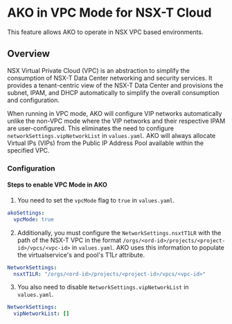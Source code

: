 # AKO in VPC Mode for NSX-T Cloud

This feature allows AKO to operate in NSX VPC based environments.

## Overview

NSX Virtual Private Cloud (VPC) is an abstraction to simplify the consumption of NSX-T Data Center networking and security services. It provides a tenant-centric view of the NSX-T Data Center and provisions the subnet, IPAM, and DHCP automatically to simplify the overall consumption and configuration.

When running in VPC mode, AKO will configure VIP networks automatically unlike the non-VPC mode where the VIP networks and their respective IPAM are user-configured. This eliminates the need to configure `networkSettings.vipNetworkList` in `values.yaml`. AKO will always allocate Virtual IPs (VIPs) from the Public IP Address Pool available within the specified VPC.


### Configuration

#### Steps to enable VPC Mode in AKO

1. You need to set the `vpcMode` flag to `true` in `values.yaml`.

```yaml
akoSettings:
  vpcMode: true
```

2. Additionally, you must configure the `NetworkSettings.nsxtT1LR` with the path of the NSX-T VPC in the format `/orgs/<ord-id>/projects/<project-id>/vpcs/<vpc-id>` in `values.yaml`. AKO uses this information to populate the virtualservice's and pool's T1Lr attribute.

```yaml
NetworkSettings:
  nsxtT1LR: "/orgs/<ord-id>/projects/<project-id>/vpcs/<vpc-id>"
```

3. You also need to disable `NetworkSettings.vipNetworkList` in `values.yaml`.

```yaml
NetworkSettings:
  vipNetworkList: []
```